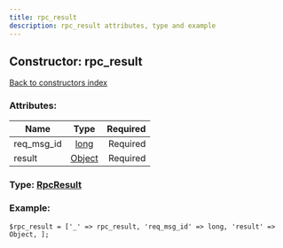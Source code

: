 ```yaml
---
title: rpc_result
description: rpc_result attributes, type and example
---
```

## Constructor: rpc\_result  
[Back to constructors index](index.md)



### Attributes:

| Name     |    Type       | Required |
|----------|:-------------:|---------:|
|req\_msg\_id|[long](../types/long.md) | Required|
|result|[Object](../types/Object.md) | Required|



### Type: [RpcResult](../types/RpcResult.md)


### Example:

```
$rpc_result = ['_' => rpc_result, 'req_msg_id' => long, 'result' => Object, ];
```